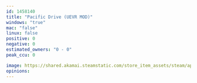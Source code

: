 ```yaml
---
id: 1458140
title: "Pacific Drive (UEVR MOD)"
windows: "true"
mac: "false"
linux: false
positive: 0
negative: 0
estimated_owners: "0 - 0"
peak_ccu: 0

image: https://shared.akamai.steamstatic.com/store_item_assets/steam/apps/1458140/header.jpg?t=1721725925
opinions:
---
```

